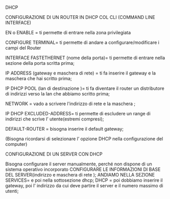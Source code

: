 DHCP

CONFIGURAZIONE DI UN ROUTER IN DHCP COL CLI (COMMAND LINE INTERFACE)

EN o ENABLE = ti permette di entrare nella zona privilegiata

CONFIGURE TERMINAL= ti permette di andare a configurare/modificare i campi del Router

INTERFACE FASTETHERNET (nome della porta)= ti permette di entrare nella sezione della porta scritta prima;

IP ADDRESS (gateway e maschera di rete) = ti fa inserire il gateway e la maschera che hai scritto prima;

IP DHCP  POOL (lan di destinazione )= ti fa diventare il router un distributore di indirizzi verso la lan che abbiamo scritto prima;

NETWORK = vado a scrivere l'indirizzo di rete e la maschera ;

IP DHCP EXCLUDED-ADDRESS= ti permette di escludere un range di indirizzi che scrive l’ utente(estremi compresi);

DEFAULT-ROUTER = bisogna inserire il default gateway;

(Bisogna ricordarsi di selezionare l’ opzione DHCP nella configurazione del computer)


CONFIGURAZIONE DI UN SERVER CON DHCP 

Bisogna configurare il server manualmente, perché non dispone di un sistema operativo incorporato
CONFIGURARE LE INFORMAZIONI DI BASE DEL SERVER(indirizzo e maschera di rete );
ANDIAMO NELLA SEZIONE SERVICES= e poi nella sottosezione dhcp;
DHCP = poi dobbiamo inserire il gateway, poi l’ indirizzo da cui deve partire il server e il numero massimo di utenti;


